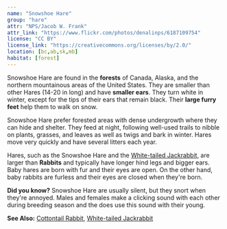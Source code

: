 ```yaml
---
name: "Snowshoe Hare"
group: "hare"
attr: "NPS/Jacob W. Frank"
attr_link: "https://www.flickr.com/photos/denalinps/6187109754"
license: "CC BY"
license_link: "https://creativecommons.org/licenses/by/2.0/"
location: [bc,ab,sk,mb]
habitat: [forest]
---
```

Snowshoe Hare are found in the **forests** of Canada, Alaska, and the northern mountainous areas of the United States. They are smaller than other Hares (14-20 in long) and have **smaller ears**. They turn white in winter, except for the tips of their ears that remain black. Their **large furry feet** help them to walk on snow.

Snowshoe Hare prefer forested areas with dense undergrowth where they can hide and shelter. They feed at night, following well-used trails to nibble on plants, grasses, and leaves as well as twigs and bark in winter. Hares move very quickly and have several litters each year.

Hares, such as the Snowshoe Hare and the [White-tailed Jackrabbit](/animals/whtjack/), are larger than **Rabbits** and typically have longer hind legs and bigger ears. Baby hares are born with fur and their eyes are open. On the other hand, baby rabbits are furless and their eyes are closed when they're born.

**Did you know?** Snowshoe Hare are usually silent, but they snort when they're annoyed. Males and females make a clicking sound with each other during breeding season and the does use this sound with their young.

<!-- generated, do not edit -->
**See Also:**
[Cottontail Rabbit](/animals/cotrab/),
[White-tailed Jackrabbit](/animals/whtjack/)
